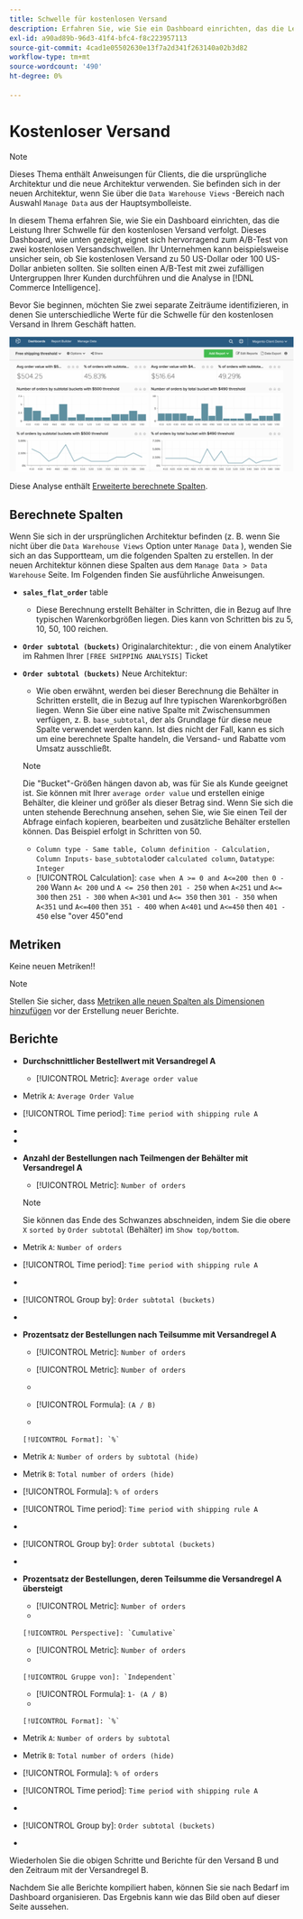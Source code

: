 ```yaml
---
title: Schwelle für kostenlosen Versand
description: Erfahren Sie, wie Sie ein Dashboard einrichten, das die Leistung Ihrer Schwelle für den kostenlosen Versand verfolgt.
exl-id: a90ad89b-96d3-41f4-bfc4-f8c223957113
source-git-commit: 4cad1e05502630e13f7a2d341f263140a02b3d82
workflow-type: tm+mt
source-wordcount: '490'
ht-degree: 0%

---
```


# Kostenloser Versand

>[!NOTE]
>
>Dieses Thema enthält Anweisungen für Clients, die die ursprüngliche Architektur und die neue Architektur verwenden. Sie befinden sich in der neuen Architektur, wenn Sie über die `Data Warehouse Views` -Bereich nach Auswahl `Manage Data` aus der Hauptsymbolleiste.

In diesem Thema erfahren Sie, wie Sie ein Dashboard einrichten, das die Leistung Ihrer Schwelle für den kostenlosen Versand verfolgt. Dieses Dashboard, wie unten gezeigt, eignet sich hervorragend zum A/B-Test von zwei kostenlosen Versandschwellen. Ihr Unternehmen kann beispielsweise unsicher sein, ob Sie kostenlosen Versand zu 50 US-Dollar oder 100 US-Dollar anbieten sollten. Sie sollten einen A/B-Test mit zwei zufälligen Untergruppen Ihrer Kunden durchführen und die Analyse in [!DNL Commerce Intelligence].

Bevor Sie beginnen, möchten Sie zwei separate Zeiträume identifizieren, in denen Sie unterschiedliche Werte für die Schwelle für den kostenlosen Versand in Ihrem Geschäft hatten.

![](../../assets/free_shipping_threshold.png)

Diese Analyse enthält [Erweiterte berechnete Spalten](../data-warehouse-mgr/adv-calc-columns.md).

## Berechnete Spalten

Wenn Sie sich in der ursprünglichen Architektur befinden (z. B. wenn Sie nicht über die `Data Warehouse Views` Option unter `Manage Data` ), wenden Sie sich an das Supportteam, um die folgenden Spalten zu erstellen. In der neuen Architektur können diese Spalten aus dem `Manage Data > Data Warehouse` Seite. Im Folgenden finden Sie ausführliche Anweisungen.

* **`sales_flat_order`** table
   * Diese Berechnung erstellt Behälter in Schritten, die in Bezug auf Ihre typischen Warenkorbgrößen liegen. Dies kann von Schritten bis zu 5, 10, 50, 100 reichen.

* **`Order subtotal (buckets)`** Originalarchitektur: , die von einem Analytiker im Rahmen Ihrer `[FREE SHIPPING ANALYSIS]` Ticket
* **`Order subtotal (buckets)`** Neue Architektur:
   * Wie oben erwähnt, werden bei dieser Berechnung die Behälter in Schritten erstellt, die in Bezug auf Ihre typischen Warenkorbgrößen liegen. Wenn Sie über eine native Spalte mit Zwischensummen verfügen, z. B. `base_subtotal`, der als Grundlage für diese neue Spalte verwendet werden kann. Ist dies nicht der Fall, kann es sich um eine berechnete Spalte handeln, die Versand- und Rabatte vom Umsatz ausschließt.
   >[!NOTE]
   >
   >Die &quot;Bucket&quot;-Größen hängen davon ab, was für Sie als Kunde geeignet ist. Sie können mit Ihrer `average order value` und erstellen einige Behälter, die kleiner und größer als dieser Betrag sind. Wenn Sie sich die unten stehende Berechnung ansehen, sehen Sie, wie Sie einen Teil der Abfrage einfach kopieren, bearbeiten und zusätzliche Behälter erstellen können. Das Beispiel erfolgt in Schritten von 50.

   * `Column type - Same table, Column definition - Calculation, Column Inputs-` `base_subtotal`oder `calculated column`, `Datatype`: `Integer`
   * [!UICONTROL Calculation]: `case when A >= 0 and A<=200 then 0 - 200`
Wann `A< 200` und `A <= 250` then `201 - 250`
when `A<251` und `A<= 300` then `251 - 300`
when `A<301` und `A<= 350` then `301 - 350`
when `A<351` und `A<=400` then `351 - 400`
when `A<401` und `A<=450` then `401 - 450`
else &quot;over 450&quot;end



## Metriken

Keine neuen Metriken!!

>[!NOTE]
>
>Stellen Sie sicher, dass [Metriken alle neuen Spalten als Dimensionen hinzufügen](../data-warehouse-mgr/manage-data-dimensions-metrics.md) vor der Erstellung neuer Berichte.

## Berichte

* **Durchschnittlicher Bestellwert mit Versandregel A**
   * [!UICONTROL Metric]: `Average order value`

* Metrik `A`: `Average Order Value`
* [!UICONTROL Time period]: `Time period with shipping rule A`
* 
   [!UICONTROL Interval]: `None`
* 

   [!UICONTROL Chart Type]: `Scalar`

* **Anzahl der Bestellungen nach Teilmengen der Behälter mit Versandregel A**
   * [!UICONTROL Metric]: `Number of orders`

   >[!NOTE]
   >
   >Sie können das Ende des Schwanzes abschneiden, indem Sie die obere `X` `sorted by` `Order subtotal` (Behälter) im `Show top/bottom`.

* Metrik `A`: `Number of orders`
* [!UICONTROL Time period]: `Time period with shipping rule A`
* 
   [!UICONTROL Interval]: `None`
* [!UICONTROL Group by]: `Order subtotal (buckets)`
* 

   [!UICONTROL Chart Type]: `Column`

* **Prozentsatz der Bestellungen nach Teilsumme mit Versandregel A**
   * [!UICONTROL Metric]: `Number of orders`

   * [!UICONTROL Metric]: `Number of orders`
   * 
      [!UICONTROL Gruppe von]: `Independent`
   * [!UICONTROL Formula]: `(A / B)`
   * 

      [!UICONTROL Format]: `%`

* Metrik `A`: `Number of orders by subtotal (hide)`
* Metrik `B`: `Total number of orders (hide)`
* [!UICONTROL Formula]: `% of orders`
* [!UICONTROL Time period]: `Time period with shipping rule A`
* 
   [!UICONTROL Interval]: `None`
* [!UICONTROL Group by]: `Order subtotal (buckets)`
* 

   [!UICONTROL Chart Type]: `Line`

* **Prozentsatz der Bestellungen, deren Teilsumme die Versandregel A übersteigt**
   * [!UICONTROL Metric]: `Number of orders`
   * 

      [!UICONTROL Perspective]: `Cumulative`

   * [!UICONTROL Metric]: `Number of orders`
   * 

      [!UICONTROL Gruppe von]: `Independent`

   * [!UICONTROL Formula]: `1- (A / B)`
   * 

      [!UICONTROL Format]: `%`

* Metrik `A`: `Number of orders by subtotal`
* Metrik `B`: `Total number of orders (hide)`
* [!UICONTROL Formula]: `% of orders`
* [!UICONTROL Time period]: `Time period with shipping rule A`
* 
   [!UICONTROL Interval]: `None`
* [!UICONTROL Group by]: `Order subtotal (buckets)`
* 

   [!UICONTROL Chart Type]: `Line`


Wiederholen Sie die obigen Schritte und Berichte für den Versand B und den Zeitraum mit der Versandregel B.

Nachdem Sie alle Berichte kompiliert haben, können Sie sie nach Bedarf im Dashboard organisieren. Das Ergebnis kann wie das Bild oben auf dieser Seite aussehen.
